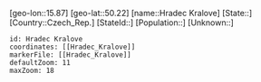 ﻿---
location: [50.22,15.87]
mapzoom: [7,12] 
mapmarker: city 
type: City
tags:
- geo/City


SpocWebEntityId: 31044
isDeleted: false
confidential: public

---
[geo-lon::15.87]
[geo-lat::50.22]
[name::Hradec Kralove]
[State::]
[Country::Czech_Rep.]
[StateId::]
[Population::]
[Unknown::]


```leaflet
id: Hradec Kralove
coordinates: [[Hradec_Kralove]]
markerFile: [[Hradec_Kralove]]
defaultZoom: 11 
maxZoom: 18
```
